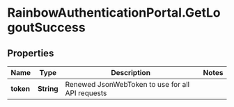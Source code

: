 # RainbowAuthenticationPortal.GetLogoutSuccess

## Properties
Name | Type | Description | Notes
------------ | ------------- | ------------- | -------------
**token** | **String** | Renewed JsonWebToken to use for all API requests | 


